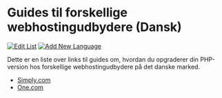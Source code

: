 # Guides til forskellige webhostingudbydere (Dansk)

[![Edit List](https://img.shields.io/badge/Edit_List--green.svg?style=social)](https://github.com/wp-core-php/servehappy-resources/edit/master/tutorials/hosting-specific/tutorials-dk.md)
[![Add New Language](https://img.shields.io/badge/Add_New_Language--green.svg?style=social)](https://github.com/wp-core-php/servehappy-resources/new/master/tutorials/hosting-specific)

Dette er en liste over links til guides om, hvordan du opgraderer din PHP-version hos forskellige webhostingudbydere på det danske marked.

* [Simply.com](https://www.simply.com/dk/support/faq/7/1/)
* [One.com](https://help.one.com/hc/en-us/articles/360000449117-How-do-I-update-PHP-for-my-WordPress-site-)
